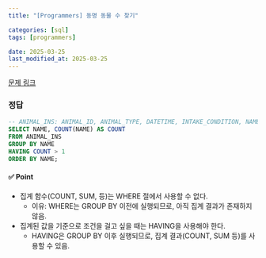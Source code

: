 ```yaml
---
title: "[Programmers] 동명 동물 수 찾기"

categories: [sql]
tags: [programmers]

date: 2025-03-25
last_modified_at: 2025-03-25
---
```

[문제 링크](https://school.programmers.co.kr/learn/courses/30/lessons/59041)

### 정답
```sql
-- ANIMAL_INS: ANIMAL_ID, ANIMAL_TYPE, DATETIME, INTAKE_CONDITION, NAME, SEX_UPON_INTAKE
SELECT NAME, COUNT(NAME) AS COUNT 
FROM ANIMAL_INS 
GROUP BY NAME
HAVING COUNT > 1
ORDER BY NAME;
```

#### ✅ Point
- 집계 함수(COUNT, SUM, 등)는 WHERE 절에서 사용할 수 없다.
    - 이유: WHERE는 GROUP BY 이전에 실행되므로, 아직 집계 결과가 존재하지 않음.
- 집계된 값을 기준으로 조건을 걸고 싶을 때는 HAVING을 사용해야 한다.
    - HAVING은 GROUP BY 이후 실행되므로, 집계 결과(COUNT, SUM 등)를 사용할 수 있음.
